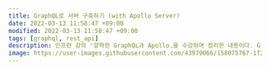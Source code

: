 ```yaml
---
title: GraphQL로 서버 구축하기 (with Apollo Server)
date: 2022-03-13 11:58:47 +09:00
modified: 2022-03-13 11:58:47 +09:00
tags: [graphql, rest_api]
description: 인프런 강의 ⌜얄팍한 GraphQL과 Apollo⌟을 수강하며 정리한 내용이다. GraphQL을 이용해 서버를 구축할 때 필요한 몇 가지 개념과 Apollo Server를 이용해 간단하게 서버를 구축해본다.
image: https://user-images.githubusercontent.com/43979066/158075767-1f23a59a-7726-4140-bd04-8a0301065452.png
---
```


<!-- - [큰제목](#큰제목)
  - [작은 제목](#작은-제목)
    - [더 작은 제목](#더-작은-제목)
- [_Resources_](#resources)

# 큰제목

## 작은 제목

### 더 작은 제목

| 제목    | 내용    | 설명    |
| ------- | ------- | ------- |
| 테스트1 | 테스트2 | 테스트3 |
| 테스트1 | 테스트2 | 테스트3 |

> 인용문이다아아아

<mark>배경색상</mark>

<u>밑줄</u>

<a href="/" target="_blank" rel="noopener">외부링크</a>

<abbr title="어떤 말의">줄임말</abbr>

<figure>
  <img src="/" alt="" width=500>
  <figcaption></figcaption>
</figure>

# _Resources_ -->
